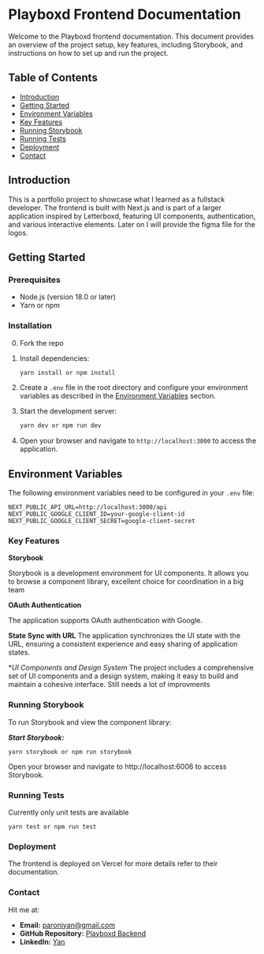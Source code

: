 # Playboxd Frontend Documentation

Welcome to the Playboxd frontend documentation. This document provides an overview of the project setup, key features, including Storybook, and instructions on how to set up and run the project.

## Table of Contents
- [Introduction](#introduction)
- [Getting Started](#getting-started)
- [Environment Variables](#environment-variables)
- [Key Features](#key-features)
- [Running Storybook](#running-storybook)
- [Running Tests](#running-tests)
- [Deployment](#deployment)
- [Contact](#contact)

## Introduction

This is a portfolio project to showcase what I learned as a fullstack developer. The frontend is built with Next.js and is part of a larger application inspired by Letterboxd, featuring UI components, authentication, and various interactive elements. Later on I will provide the figma file for the logos.

## Getting Started

### Prerequisites
- Node.js (version 18.0 or later)
- Yarn or npm

### Installation
0. Fork the repo

1. Install dependencies:
    ```sh
    yarn install or npm install
    ```

2. Create a `.env` file in the root directory and configure your environment variables as described in the [Environment Variables](#environment-variables) section.

3. Start the development server:
    ```sh
    yarn dev or npm run dev
    ```

4. Open your browser and navigate to `http://localhost:3000` to access the application.

## Environment Variables

The following environment variables need to be configured in your `.env` file:

```plaintext
NEXT_PUBLIC_API_URL=http://localhost:3000/api
NEXT_PUBLIC_GOOGLE_CLIENT_ID=your-google-client-id
NEXT_PUBLIC_GOOGLE_CLIENT_SECRET=google-client-secret
```
### Key Features

**Storybook**

Storybook is a development environment for UI components. It allows you to browse a component library, excellent choice for coordination in a big team

**OAuth Authentication**

The application supports OAuth authentication with Google.

**State Sync with URL**
The application synchronizes the UI state with the URL, ensuring a consistent experience and easy sharing of application states.

**UI Components and Design System*
The project includes a comprehensive set of UI components and a design system, making it easy to build and maintain a cohesive interface. Still needs a lot of improvments


### Running Storybook
To run Storybook and view the component library:

***Start Storybook:***

```
yarn storybook or npm run storybook
```
Open your browser and navigate to http://localhost:6006 to access Storybook.

### Running Tests

Currently only unit tests are available

```
yarn test or npm run test
```
### Deployment
The frontend is deployed on Vercel for more details refer to their documentation.

### Contact
Hit me at:

- **Email:** [paroniyan@gmail.com](mailto:your.email@example.com)
- **GitHub Repository:** [Playboxd Backend](https://github.com/YanParoni/backend-portfolio)
- **LinkedIn:** [Yan](https://www.linkedin.com/in/yan-paroni/)





